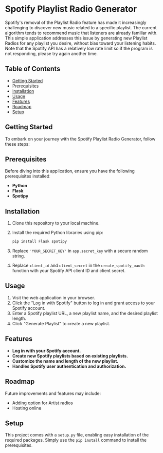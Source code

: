 # Spotify Playlist Radio Generator

Spotify's removal of the Playlist Radio feature has made it increasingly challenging to discover new music related to a specific playlist. The current algorithm tends to recommend music that listeners are already familiar with. This simple application addresses this issue by generating new Playlist Radios for any playlist you desire, without bias toward your listening habits. Note that the Spotify API has a relatively low rate limit so if the program is not responding, please try again another time. 

## Table of Contents

- [Getting Started](#getting-started)
- [Prerequisites](#prerequisites)
- [Installation](#installation)
- [Usage](#usage)
- [Features](#features)
- [Roadmap](#roadmap)
- [Setup](#setup)

## Getting Started

To embark on your journey with the Spotify Playlist Radio Generator, follow these steps:

## Prerequisites

Before diving into this application, ensure you have the following prerequisites installed:

- **Python**
- **Flask**
- **Spotipy**

## Installation

1. Clone this repository to your local machine.
2. Install the required Python libraries using pip:

    ```bash
    pip install Flask spotipy
    ```

3. Replace `'YOUR_SECRET_KEY'` in `app.secret_key` with a secure random string.
4. Replace `client_id` and `client_secret` in the `create_spotify_oauth` function with your Spotify API client ID and client secret.

## Usage

1. Visit the web application in your browser.
2. Click the "Log in with Spotify" button to log in and grant access to your Spotify account.
3. Enter a Spotify playlist URL, a new playlist name, and the desired playlist length.
4. Click "Generate Playlist" to create a new playlist.

## Features

- **Log in with your Spotify account.**
- **Create new Spotify playlists based on existing playlists.**
- **Customize the name and length of the new playlist.**
- **Handles Spotify user authentication and authorization.**

## Roadmap

Future improvements and features may include:

- Adding option for Artist radios
- Hosting online

## Setup

This project comes with a `setup.py` file, enabling easy installation of the required packages. Simply use the `pip install` command to install the prerequisites.
